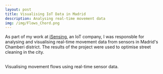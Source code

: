 ```yaml
---
layout: post
title: Visualising IoT Data in Madrid
description: Analysing real-time movement data
img: /img/Flows_Chord.png
---
```

As part of my work at <a href="http://isensing.co.uk/portfolios/chamberi-district-city-of-madrid/">iSensing</a>, an IoT company, I was responsble for analysing and visualising real-time movement data from sensors in Madrid's Chamberi district. The results of the project were used to optimise street cleaning in the city.

<div class="img_row">
	<img class="col one" src="{{ site.baseurl }}/img/Flows_Chord.png" alt="" title=""/>
	<img class="col one" src="{{ site.baseurl }}/img/madrid_map.png" alt="" title=""/>
</div>
<div class="col three caption">
	Visualising movement flows using real-time sensor data.
</div>
